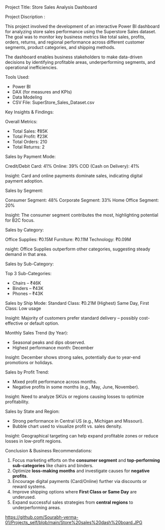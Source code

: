
Project Title: Store Sales Analysis Dashboard

 Project Discription :

This project involved the development of an interactive Power BI dashboard for analyzing store sales performance using the Superstore Sales dataset. The goal was to monitor key business metrics like total sales, profits, orders, returns, and regional performance across different customer segments, product categories, and shipping methods.

The dashboard enables business stakeholders to make data-driven decisions by identifying profitable areas, underperforming segments, and operational inefficiencies.

Tools Used:

* Power BI
* DAX (for measures and KPIs)
* Data Modeling
* CSV File: SuperStore\_Sales\_Dataset.csv


Key Insights & Findings:

Overall Metrics:

* Total Sales:  ₹85K
* Total Profit: ₹23K
* Total Orders: 210
* Total Returns: 2

Sales by Payment Mode:

Credit/Debit Card: 41%
Online: 39%
COD (Cash on Delivery): 41%

Insight: Card and online payments dominate sales, indicating digital payment adoption.

Sales by Segment:

Consumer Segment: 48%
Corporate Segment: 33%
Home Office Segment: 20%

Insight: The consumer segment contributes the most, highlighting potential for B2C focus.

Sales by Category:

Office Supplies: ₹0.15M
Furniture: ₹0.11M
Technology: ₹0.09M

nsight: Office Supplies outperform other categories, suggesting steady demand in that area.

Sales by Sub-Category:

Top 3 Sub-Categories:

  * Chairs – ₹46K
  * Binders – ₹43K
  * Phones – ₹43K

Sales by Ship Mode:
Standard Class: ₹0.21M (Highest)
Same Day, First Class: Low usage

Insight:  Majority of customers prefer standard delivery – possibly cost-effective or default option.

Monthly Sales Trend (by Year):

* Seasonal peaks and dips observed.
* Highest performance month: December

Insight: December shows strong sales, potentially due to year-end promotions or holidays.

Sales by Profit Trend:

* Mixed profit performance across months.
* Negative profits in some months (e.g., May, June, November).

Insight: Need to analyze SKUs or regions causing losses to optimize profitability.

Sales by State and Region:

* Strong performance in Central US (e.g., Michigan and Missouri).
* Bubble chart used to visualize profit vs. sales density.

Insight: Geographical targeting can help expand profitable zones or reduce losses in low-profit regions.


Conclusion & Business Recommendations:

1. Focus marketing efforts on the **consumer segment** and **top-performing sub-categories** like chairs and binders.
2. Optimize **loss-making months** and investigate causes for **negative profits**.
3. Encourage digital payments (Card/Online) further via discounts or reward systems.
4. Improve shipping options where **First Class or Same Day** are underused.
5. Expand successful sales strategies from **central regions** to underperforming areas.

https://github.com/Sourabh-verma-01/Projects_self/blob/main/Store%20sales%20dash%20board.JPG


